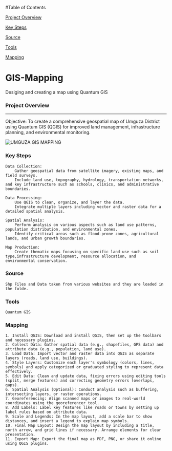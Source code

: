 #Table of Contents

[Project Overview](#project-overview)

[Key Steps](#key-steps)

[Source](#source)

[Tools](#tools)

[Mapping](#mapping)

# GIS-Mapping
Desiging and creating a map using Quantum GIS 

### Project Overview
---
Objective: To create a comprehensive geospatial map of Umguza District using Quantum GIS (QGIS) for improved land management, infrastructure planning, and environmental monitoring.


![UMGUZA GIS MAPPING](https://github.com/user-attachments/assets/345382fb-8364-4d3c-998b-40b63d721520)


### Key Steps 

    Data Collection:
        Gather geospatial data from satellite imagery, existing maps, and field surveys.
        Include land use, topography, hydrology, transportation networks, and key infrastructure such as schools, clinics, and administrative boundaries.

    Data Processing:
        Use QGIS to clean, organize, and layer the data.
        Integrate multiple layers including vector and raster data for a detailed spatial analysis.

    Spatial Analysis:
        Perform analysis on various aspects such as land use patterns, population distribution, and environmental zones.
        Identify critical areas such as flood-prone zones, agricultural lands, and urban growth boundaries.

    Map Production:
        Create thematic maps focusing on specific land use such as soil type,infrastructure development, resource allocation, and environmental conservation.

### Source
    Shp Files and Data taken from various websites and they are loaded in the folde.

### Tools
    Quantum GIS
    
### Mapping

    1. Install QGIS: Download and install QGIS, then set up the toolbars and necessary plugins.
    2. Collect Data: Gather spatial data (e.g., shapefiles, GPS data) and attribute data (e.g., population, land use).
    3. Load Data: Import vector and raster data into QGIS as separate layers (roads, land use, buildings).
    4. Style Layers: Customize each layer's symbology (colors, lines, symbols) and apply categorized or graduated styling to represent data effectively.
    5. Edit Data: Clean and update data, fixing errors using editing tools (split, merge features) and correcting geometry errors (overlaps, gaps).
    6. Spatial Analysis (Optional): Conduct analysis such as buffering, intersecting layers, or raster operations.
    7. Georeferencing: Align scanned maps or images to real-world coordinates using the georeferencer tool.
    8. Add Labels: Label key features like roads or towns by setting up label rules based on attribute data.
    9. Scale and Legends: In the map layout, add a scale bar to show distances, and insert a legend to explain map symbols.
    10. Final Map Layout: Design the map layout by including a title, north arrow, and grid lines if necessary. Arrange elements for clear presentation.
    11. Export Map: Export the final map as PDF, PNG, or share it online using QGIS plugins.


